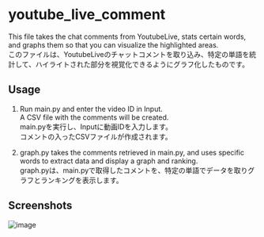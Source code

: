 # youtube_live_comment

This file takes the chat comments from YoutubeLive, stats certain words, and graphs them so that you can visualize the highlighted areas.<br>
このファイルは、YoutubeLiveのチャットコメントを取り込み、特定の単語を統計して、ハイライトされた部分を視覚化できるようにグラフ化したものです。

## Usage

1. Run main.py and enter the video ID in Input.<br>
   A CSV file with the comments will be created.<br>
   main.pyを実行し、Inputに動画IDを入力します。<br>
   コメントの入ったCSVファイルが作成されます。

2. graph.py takes the comments retrieved in main.py, and uses specific words to extract data and display a graph and ranking.<br>
   graph.pyは、main.pyで取得したコメントを、特定の単語でデータを取りグラフとランキングを表示します。

## Screenshots

![image](https://user-images.githubusercontent.com/65527834/133158967-c0691473-8a9a-4afa-8adf-3dd632b8536b.png)


